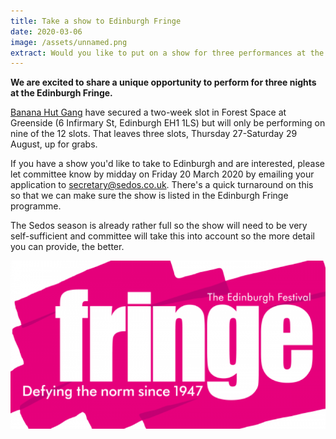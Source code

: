 ```yaml
---
title: Take a show to Edinburgh Fringe
date: 2020-03-06
image: /assets/unnamed.png
extract: Would you like to put on a show for three performances at the Edinburgh Fringe?
---
```

**We are excited to share a unique opportunity to perform for three nights at the Edinburgh Fringe.**

[Banana Hut Gang](/regular-events/simprov) have secured a two-week slot in Forest Space at Greenside (6 Infirmary St, Edinburgh EH1 1LS) but will only be performing on nine of the 12 slots. That leaves three slots, Thursday 27-Saturday 29 August, up for grabs.

If you have a show you'd like to take to Edinburgh and are interested, please let committee know by midday on Friday 20 March 2020 by emailing your application to [secretary@sedos.co.uk](mailto:secretary@sedos.co.uk). There's a quick turnaround on this so that we can make sure the show is listed in the Edinburgh Fringe programme.

The Sedos season is already rather full so the show will need to be very self-sufficient and committee will take this into account so the more detail you can provide, the better.

![](/assets/unnamed.png)